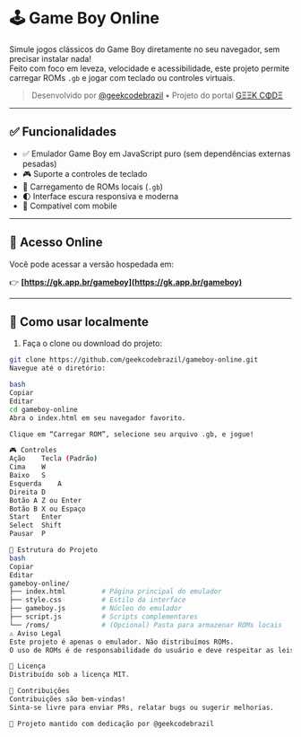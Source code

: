# 🕹️ Game Boy Online

Simule jogos clássicos do Game Boy diretamente no seu navegador, sem precisar instalar nada!  
Feito com foco em leveza, velocidade e acessibilidade, este projeto permite carregar ROMs `.gb` e jogar com teclado ou controles virtuais.

> Desenvolvido por [@geekcodebrazil](https://github.com/geekcodebrazil) • Projeto do portal [GΞΞK CΦDΞ](https://gk.app.br)

---

## ✅ Funcionalidades

- ✅ Emulador Game Boy em JavaScript puro (sem dependências externas pesadas)
- 🎮 Suporte a controles de teclado
- 💾 Carregamento de ROMs locais (`.gb`)
- 🌓 Interface escura responsiva e moderna
- 📱 Compatível com mobile

---

## 🔗 Acesso Online

Você pode acessar a versão hospedada em:

👉 **[https://gk.app.br/gameboy](https://gk.app.br/gameboy)**

---

## 🚀 Como usar localmente

1. Faça o clone ou download do projeto:

```bash
git clone https://github.com/geekcodebrazil/gameboy-online.git
Navegue até o diretório:

bash
Copiar
Editar
cd gameboy-online
Abra o index.html em seu navegador favorito.

Clique em “Carregar ROM”, selecione seu arquivo .gb, e jogue!

🎮 Controles
Ação	Tecla (Padrão)
Cima	W
Baixo	S
Esquerda	A
Direita	D
Botão A	Z ou Enter
Botão B	X ou Espaço
Start	Enter
Select	Shift
Pausar	P

📂 Estrutura do Projeto
bash
Copiar
Editar
gameboy-online/
├── index.html         # Página principal do emulador
├── style.css          # Estilo da interface
├── gameboy.js         # Núcleo do emulador
├── script.js          # Scripts complementares
└── /roms/             # (Opcional) Pasta para armazenar ROMs locais
⚠️ Aviso Legal
Este projeto é apenas o emulador. Não distribuímos ROMs.
O uso de ROMs é de responsabilidade do usuário e deve respeitar as leis de copyright aplicáveis em sua região.

📜 Licença
Distribuído sob a licença MIT.

🙌 Contribuições
Contribuições são bem-vindas!
Sinta-se livre para enviar PRs, relatar bugs ou sugerir melhorias.

🧠 Projeto mantido com dedicação por @geekcodebrazil